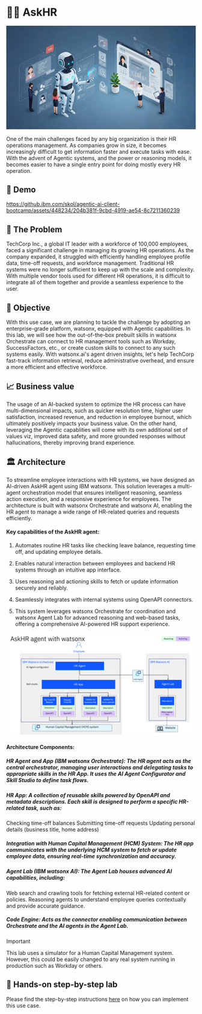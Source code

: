 # 🧑‍💼 AskHR

<img alt="AskHR" src="assets/hr_landscape.jpg">

One of the main challenges faced by any big organization is their HR operations management. As companies grow in size, it becomes increasingly difficult to get information faster and execute tasks with ease. With the advent of Agentic systems, and the power or reasoning models, it becomes easier to have a single entry point for doing mostly every HR operation.

## 🎥 Demo

https://github.ibm.com/skol/agentic-ai-client-bootcamp/assets/448234/204b381f-9cbd-4919-ae54-8c7211360239



## 🤔 The Problem

TechCorp Inc., a global IT leader with a workforce of 100,000 employees, faced a significant challenge in managing its growing HR operations. As the company expanded, it struggled with efficiently handling employee profile data, time-off requests, and workforce management. Traditional HR systems were no longer sufficient to keep up with the scale and complexity. With multiple vendor tools used for different HR operations, it is difficult to integrate all of them together and provide a seamless experience to the user.


## 🎯 Objective

With this use case, we are planning to tackle the challenge by adopting an enterprise-grade platform, watsonx, equipped with Agentic capabilities.
In this lab, we will see how the out-of-the-box prebuilt skills in watsonx Orchestrate can connect to HR management tools such as Workday, SuccessFactors, etc., or create custom skills to connect to any such systems easily. With watsonx.ai's agent driven insights, let's help TechCorp fast-track information retrieval, reduce administrative overhead, and ensure a more efficient and effective workforce.


## 📈 Business value

The usage of an AI-backed system to optimize the HR process can have multi-dimensional impacts, such as quicker resolution time, higher user satisfaction, increased revenue, and reduction in employee burnout, which ultimately positively impacts your business value. On the other hand, leveraging the Agentic capablities will come with its own additional set of values viz, improved data safety, and more grounded responses without hallucinations, thereby improving brand experience. 

## 🏛️ Architecture

To streamline employee interactions with HR systems, we have designed an AI-driven AskHR agent using IBM watsonx. This solution leverages a multi-agent orchestration model that ensures intelligent reasoning, seamless action execution, and a responsive experience for employees. The architecture is built with watsonx Orchestrate and watsonx AI, enabling the HR agent to manage a wide range of HR-related queries and requests efficiently.

#### Key capabilities of the AskHR agent:

1. Automates routine HR tasks like checking leave balance, requesting time off, and updating employee details.

2. Enables natural interaction between employees and backend HR systems through an intuitive app interface.

3. Uses reasoning and actioning skills to fetch or update information securely and reliably.

4. Seamlessly integrates with internal systems using OpenAPI connectors.

5. This system leverages watsonx Orchestrate for coordination and watsonx Agent Lab for advanced reasoning and web-based tasks, offering a comprehensive AI-powered HR support experience.


<img alt="AskHR" src="assets/arch_diagm.png">

#### Architecture Components:


##### HR Agent and App (IBM watsonx Orchestrate): The HR agent acts as the central orchestrator, managing user interactions and delegating tasks to appropriate skills in the HR App. It uses the AI Agent Configurator and Skill Studio to define task flows.

##### HR App: A collection of reusable skills powered by OpenAPI and metadata descriptions. Each skill is designed to perform a specific HR-related task, such as:
Checking time-off balances
Submitting time-off requests
Updating personal details (business title, home address)

##### Integration with Human Capital Management (HCM) System: The HR app communicates with the underlying HCM system to fetch or update employee data, ensuring real-time synchronization and accuracy.

##### Agent Lab (IBM watsonx AI): The Agent Lab houses advanced AI capabilities, including:
Web search and crawling tools for fetching external HR-related content or policies.
Reasoning agents to understand employee queries contextually and provide accurate guidance.

##### Code Engine: Acts as the connector enabling communication between Orchestrate and the AI agents in the Agent Lab.


> [!IMPORTANT]
> This lab uses a simulator for a Human Capital Management system. However, this could be easily changed to any real system running in production such as Workday or others.


## 📄 Hands-on step-by-step lab

Please find the step-by-step instructions [here](assets/hands-on-lab-askhr.md) on how you can implement this use case.
